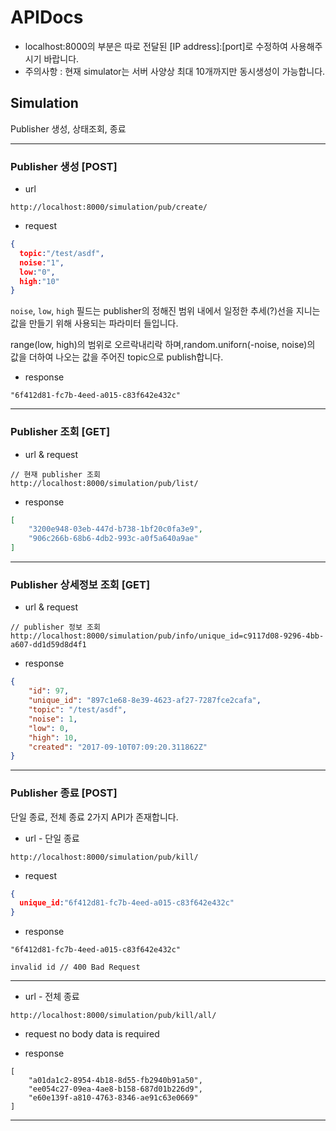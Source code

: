 # APIDocs

* localhost:8000의 부분은 따로 전달된 [IP address]:[port]로 수정하여 사용해주시기 바랍니다.
* 주의사항 : 현재 simulator는 서버 사양상 최대 10개까지만 동시생성이 가능합니다.


## Simulation
Publisher 생성, 상태조회, 종료

--------------
### Publisher 생성 [__POST__]
* url
```
http://localhost:8000/simulation/pub/create/
```
* request
```json
{
  topic:"/test/asdf",
  noise:"1",
  low:"0",
  high:"10"
}
```
`noise`, `low`, `high` 필드는 publisher의 정해진 범위 내에서 일정한 추세(?)선을 지니는 값을 만들기 위해 사용되는 파라미터 들입니다.

range(low, high)의 범위로 오르락내리락 하며,random.uniforn(-noise, noise)의 값을 더하여 나오는 값을 주어진 topic으로 publish합니다.
* response
```
"6f412d81-fc7b-4eed-a015-c83f642e432c"
```
-----------------


### Publisher 조회 [__GET__]
* url & request
```
// 현재 publisher 조회
http://localhost:8000/simulation/pub/list/
```
* response
```json
[
    "3200e948-03eb-447d-b738-1bf20c0fa3e9",
    "906c266b-68b6-4db2-993c-a0f5a640a9ae"
]
```
-----------

### Publisher 상세정보 조회 [__GET__]
* url & request
```
// publisher 정보 조회
http://localhost:8000/simulation/pub/info/unique_id=c9117d08-9296-4bb-a607-dd1d59d8d4f1
```
* response
```json
{
    "id": 97,
    "unique_id": "897c1e68-8e39-4623-af27-7287fce2cafa",
    "topic": "/test/asdf",
    "noise": 1,
    "low": 0,
    "high": 10,
    "created": "2017-09-10T07:09:20.311862Z"
}
```
-----------

### Publisher 종료 [__POST__]

단일 종료, 전체 종료 2가지 API가 존재합니다.



* url - 단일 종료
```
http://localhost:8000/simulation/pub/kill/
```
* request
```json
{
  unique_id:"6f412d81-fc7b-4eed-a015-c83f642e432c"
}
```
* response
```
"6f412d81-fc7b-4eed-a015-c83f642e432c"
```

```
invalid id // 400 Bad Request
```
-------------------

* url - 전체 종료
```
http://localhost:8000/simulation/pub/kill/all/
```
* request
no body data is required

* response
```
[
    "a01da1c2-8954-4b18-8d55-fb2940b91a50",
    "ee054c27-09ea-4ae8-b158-687d01b226d9",
    "e60e139f-a810-4763-8346-ae91c63e0669"
]
```

---------------